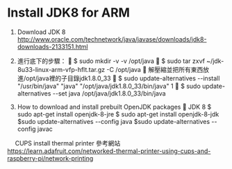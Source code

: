 # Install JDK8 for ARM
1.	Download JDK 8
http://www.oracle.com/technetwork/java/javase/downloads/jdk8-downloads-2133151.html
2.	進行底下的步驟：
	$ sudo mkdir -v -v /opt/java
	$ sudo tar zxvf ~/jdk-8u33-linux-arm-vfp-hflt.tar.gz -C /opt/java
	解壓縮並把所有東西放進/opt/java裡的子目錄jdk1.8.0_33
	$ sudo update-alternatives --install "/usr/bin/java" "java" "/opt/java/jdk1.8.0_33/bin/java" 1
	$ sudo update-alternatives --set java /opt/java/jdk1.8.0_33/bin/java

3.	How to download and install prebuilt OpenJDK packages
	JDK 8
$ sudo apt-get install openjdk-8-jre
$ sudo apt-get install openjdk-8-jdk
$sudo update-alternatives --config java
$sudo update-alternatives --config javac

 
CUPS install thermal printer 參考網站
https://learn.adafruit.com/networked-thermal-printer-using-cups-and-raspberry-pi/network-printing

